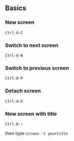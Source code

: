 ## Basics

### New screen

`Ctrl-A-C`

### Switch to next screen

`Ctrl-A-N`

### Switch to previous screen

`Ctrl-A-P`

### Detach screen

`Ctrl-A-D`

### New screen with title

`Ctrl-A-:`

then type `screen -t yourtitle`
